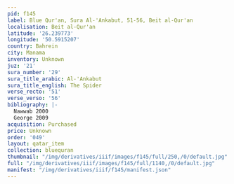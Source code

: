 ```yaml
---
pid: f145
label: Blue Qur'an, Sura Al-'Ankabut, 51-56, Beit al-Qur'an
localisation: Beit al-Qur'an
latitude: '26.239773'
longitude: '50.5915207'
country: Bahrein
city: Manama
inventory: Unknown
juz: '21'
sura_number: '29'
sura_title_arabic: Al-'Ankabut
sura_title_english: The Spider
verse_recto: '51'
verse_verso: '56'
bibliography: |-
  Nawwab 2000
  George 2009
acquisition: Purchased
price: Unknown
order: '049'
layout: qatar_item
collection: bluequran
thumbnail: "/img/derivatives/iiif/images/f145/full/250,/0/default.jpg"
full: "/img/derivatives/iiif/images/f145/full/1140,/0/default.jpg"
manifest: "/img/derivatives/iiif/f145/manifest.json"
---
```


